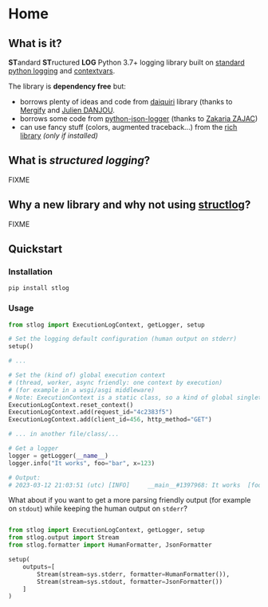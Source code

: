 # Home

## What is it?

**ST**andard **ST**ructured **LOG** Python 3.7+ logging library built on [standard python logging](https://docs.python.org/3/library/logging.html) and [contextvars](https://docs.python.org/3/library/contextvars.html).

The library is **dependency free** but:

- borrows plenty of ideas and code from [daiquiri](https://github.com/Mergifyio/daiquiri) library (thanks to [Mergify](https://mergify.com/) and [Julien DANJOU](https://julien.danjou.info/).
- borrows some code from [python-json-logger](https://github.com/madzak/python-json-logger) (thanks to [Zakaria ZAJAC](https://github.com/madzak))
- can use fancy stuff (colors, augmented traceback...) from the [rich library](https://github.com/Textualize/rich) *(only if installed)*

## What is *structured logging*?

FIXME

## Why a new library and why not using [structlog](https://www.structlog.org)?

FIXME

## Quickstart

### Installation

```
pip install stlog
```

### Usage

```python
from stlog import ExecutionLogContext, getLogger, setup

# Set the logging default configuration (human output on stderr)
setup()

# ...

# Set the (kind of) global execution context
# (thread, worker, async friendly: one context by execution)
# (for example in a wsgi/asgi middleware)
# Note: ExecutionContext is a static class, so a kind of global singleton
ExecutionLogContext.reset_context()
ExecutionLogContext.add(request_id="4c2383f5")
ExecutionLogContext.add(client_id=456, http_method="GET")

# ... in another file/class/...

# Get a logger
logger = getLogger(__name__)
logger.info("It works", foo="bar", x=123)

# Output:
# 2023-03-12 21:03:51 (utc) [INFO]     __main__#1397968: It works  [foo: bar] [x: 123] [client_id: 456] [request_id: 4c2383f5] [http_method: GET]
```

What about if you want to get a more parsing friendly output (for example on `stdout`) while keeping the human output on `stderr`?

```python

from stlog import ExecutionLogContext, getLogger, setup
from stlog.output import Stream
from stlog.formatter import HumanFormatter, JsonFormatter

setup(
    outputs=[
        Stream(stream=sys.stderr, formatter=HumanFormatter()),
        Stream(stream=sys.stdout, formatter=JsonFormatter())
    ]
)
```